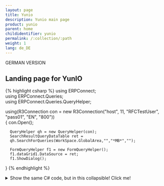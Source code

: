 ```yaml
---
layout: page
title: Yunio
description: Yunio main page
product: yunio
parent: home
childidentifier: yunio
permalink: /:collection/:path
weight: 1
lang: de_DE
---
```


GERMAN VERSION
## Landing page for YunIO

{% highlight csharp %}
  using ERPConnect;  
  using ERPConnect.Queries;  
  using ERPConnect.Queries.QueryHelper;  
      
  using(R3Connection con = new R3Connection("host", 11, "RFCTestUser", "pass01", "EN", "800"))  
  {
      con.Open();  
          
      QueryHelper qh = new QueryHelper(con);  
      SearchResultQueryDataTable ret =  
      qh.SearchForQueries(WorkSpace.GlobalArea,"","*MB*","");  
          
      FormQueryHelper f1 = new FormQueryHelper();  
      f1.dataGrid1.DataSource = ret;  
      f1.ShowDialog(); 
  }
{% endhighlight %}

<details>
<summary>Show the same C# code, but in this collapsible! Click me!</summary>
{% highlight csharp %}
  using ERPConnect;  
  using ERPConnect.Queries;  
  using ERPConnect.Queries.QueryHelper;  
      
  using(R3Connection con = new R3Connection("host", 11, "RFCTestUser", "pass01", "EN", "800"))  
  {
      con.Open();  
          
      QueryHelper qh = new QueryHelper(con);  
      SearchResultQueryDataTable ret =  
      qh.SearchForQueries(WorkSpace.GlobalArea,"","*MB*","");  
          
      FormQueryHelper f1 = new FormQueryHelper();  
      f1.dataGrid1.DataSource = ret;  
      f1.ShowDialog(); 
  }
{% endhighlight %}
</details>